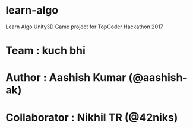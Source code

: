 # learn-algo
Learn Algo Unity3D Game project for TopCoder Hackathon 2017
# Team : kuch bhi
# Author : Aashish Kumar (@aashish-ak)
# Collaborator : Nikhil TR (@42niks)
